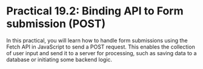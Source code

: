 # Practical 19.2: Binding API to Form submission (POST)



In this practical, you will learn how to handle form submissions using the Fetch API in JavaScript to send a POST request. This enables the collection of user input and send it to a server for processing, such as saving data to a database or initiating some backend logic.

